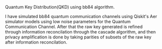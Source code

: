 Quantum Key Distribution(QKD) using bb84 algorithm.

I have simulated bb84 quantum communication channels using Qiskit's Aer simulator models using low noise parameters for the Quantum Communication Channel.
After that the raw key generated is refined through information reconcilation through the cascade algorithm,
and then privacy amplification is done by taking parities of subsets of the raw key after information reconcilation.
